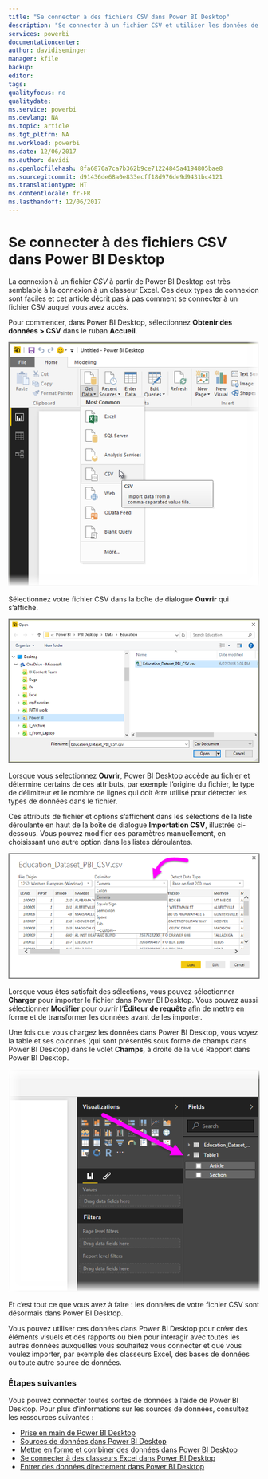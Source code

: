 ```yaml
---
title: "Se connecter à des fichiers CSV dans Power BI Desktop"
description: "Se connecter à un fichier CSV et utiliser les données de ce fichier dans Power BI Desktop"
services: powerbi
documentationcenter: 
author: davidiseminger
manager: kfile
backup: 
editor: 
tags: 
qualityfocus: no
qualitydate: 
ms.service: powerbi
ms.devlang: NA
ms.topic: article
ms.tgt_pltfrm: NA
ms.workload: powerbi
ms.date: 12/06/2017
ms.author: davidi
ms.openlocfilehash: 8fa6870a7ca7b362b9ce71224845a4194805bae8
ms.sourcegitcommit: d91436de68a0e833ecff18d976de9d9431bc4121
ms.translationtype: HT
ms.contentlocale: fr-FR
ms.lasthandoff: 12/06/2017
---
```

# <a name="connect-to-csv-files-in-power-bi-desktop"></a>Se connecter à des fichiers CSV dans Power BI Desktop
La connexion à un fichier *CSV* à partir de Power BI Desktop est très semblable à la connexion à un classeur Excel. Ces deux types de connexion sont faciles et cet article décrit pas à pas comment se connecter à un fichier CSV auquel vous avez accès.

Pour commencer, dans Power BI Desktop, sélectionnez **Obtenir des données > CSV** dans le ruban **Accueil**.

![](media/desktop-connect-csv/connect-to-csv_1.png)

Sélectionnez votre fichier CSV dans la boîte de dialogue **Ouvrir** qui s’affiche.

![](media/desktop-connect-csv/connect-to-csv_2.png)

Lorsque vous sélectionnez **Ouvrir**, Power BI Desktop accède au fichier et détermine certains de ces attributs, par exemple l’origine du fichier, le type de délimiteur et le nombre de lignes qui doit être utilisé pour détecter les types de données dans le fichier.

Ces attributs de fichier et options s’affichent dans les sélections de la liste déroulante en haut de la boîte de dialogue **Importation CSV**, illustrée ci-dessous. Vous pouvez modifier ces paramètres manuellement, en choisissant une autre option dans les listes déroulantes.

![](media/desktop-connect-csv/connect-to-csv_3.png)

Lorsque vous êtes satisfait des sélections, vous pouvez sélectionner **Charger** pour importer le fichier dans Power BI Desktop. Vous pouvez aussi sélectionner **Modifier** pour ouvrir l’**Éditeur de requête** afin de mettre en forme et de transformer les données avant de les importer.

Une fois que vous chargez les données dans Power BI Desktop, vous voyez la table et ses colonnes (qui sont présentés sous forme de champs dans Power BI Desktop) dans le volet **Champs**, à droite de la vue Rapport dans Power BI Desktop.

![](media/desktop-connect-csv/connect-to-csv_4.png)

Et c’est tout ce que vous avez à faire : les données de votre fichier CSV sont désormais dans Power BI Desktop.

Vous pouvez utiliser ces données dans Power BI Desktop pour créer des éléments visuels et des rapports ou bien pour interagir avec toutes les autres données auxquelles vous souhaitez vous connecter et que vous voulez importer, par exemple des classeurs Excel, des bases de données ou toute autre source de données.

### <a name="next-steps"></a>Étapes suivantes
Vous pouvez connecter toutes sortes de données à l’aide de Power BI Desktop. Pour plus d’informations sur les sources de données, consultez les ressources suivantes :

* [Prise en main de Power BI Desktop](desktop-getting-started.md)
* [Sources de données dans Power BI Desktop](desktop-data-sources.md)
* [Mettre en forme et combiner des données dans Power BI Desktop](desktop-shape-and-combine-data.md)
* [Se connecter à des classeurs Excel dans Power BI Desktop](desktop-connect-excel.md)   
* [Entrer des données directement dans Power BI Desktop](desktop-enter-data-directly-into-desktop.md)   

